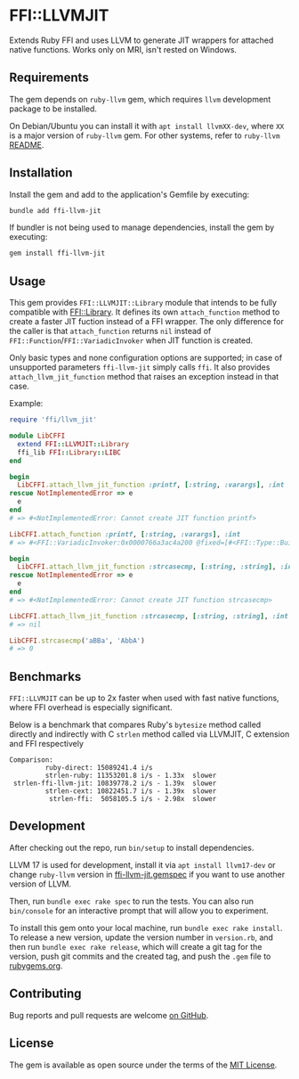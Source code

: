 # FFI::LLVMJIT

Extends Ruby FFI and uses LLVM to generate JIT wrappers for attached native functions. Works only on MRI, isn't rested on Windows.

## Requirements

The gem depends on `ruby-llvm` gem, which requires `llvm` development package to be installed.

On Debian/Ubuntu you can install it with `apt install llvmXX-dev`, where `XX` is a major version of `ruby-llvm` gem.
For other systems, refer to `ruby-llvm` [README](https://github.com/ruby-llvm/ruby-llvm/blob/master/README.md).

## Installation

Install the gem and add to the application's Gemfile by executing:

```bash
bundle add ffi-llvm-jit
```

If bundler is not being used to manage dependencies, install the gem by executing:

```bash
gem install ffi-llvm-jit
```

## Usage

This gem provides `FFI::LLVMJIT::Library` module that intends to be fully compatible with [FFI::Library](https://www.rubydoc.info/gems/ffi/1.17.2/FFI/Library#attach_function-instance_method). It defines its own `attach_function` method to create a faster JIT fuction instead of a FFI wrapper. The only difference for the caller is that `attach_function` returns `nil` instead of `FFI::Function`/`FFI::VariadicInvoker` when JIT function is created.

Only basic types and none configuration options are supported; in case of unsupported parameters `ffi-llvm-jit` simply calls `ffi`. It also provides `attach_llvm_jit_function` method that raises an exception instead in that case.

Example:

```ruby
require 'ffi/llvm_jit'

module LibCFFI
  extend FFI::LLVMJIT::Library
  ffi_lib FFI::Library::LIBC
end

begin
  LibCFFI.attach_llvm_jit_function :printf, [:string, :varargs], :int
rescue NotImplementedError => e
  e
end
# => #<NotImplementedError: Cannot create JIT function printf>

LibCFFI.attach_function :printf, [:string, :varargs], :int
# => #<FFI::VariadicInvoker:0x0000766a3ac4a200 @fixed=[#<FFI::Type::Builtin::STRING size=8 alignment=8>], @type_map=nil>

begin
  LibCFFI.attach_llvm_jit_function :strcasecmp, [:string, :string], :int, blocking: true
rescue NotImplementedError => e
  e
end
# => #<NotImplementedError: Cannot create JIT function strcasecmp>

LibCFFI.attach_llvm_jit_function :strcasecmp, [:string, :string], :int
# => nil

LibCFFI.strcasecmp('aBBa', 'AbbA')
# => 0
```

## Benchmarks

`FFI::LLVMJIT` can be up to 2x faster when used with fast native functions, where FFI overhead is especially significant.

Below is a benchmark that compares Ruby's `bytesize` method called directly and indirectly with C `strlen` method called via LLVMJIT, C extension and FFI respectively

```
Comparison:
         ruby-direct: 15089241.4 i/s
         strlen-ruby: 11353201.8 i/s - 1.33x  slower
 strlen-ffi-llvm-jit: 10839778.2 i/s - 1.39x  slower
         strlen-cext: 10822451.7 i/s - 1.39x  slower
          strlen-ffi:  5058105.5 i/s - 2.98x  slower
```

## Development

After checking out the repo, run `bin/setup` to install dependencies.

LLVM 17 is used for development, install it via `apt install llvm17-dev` or change `ruby-llvm` version in [ffi-llvm-jit.gemspec](./ffi-llvm-jit.gemspec) if you want to use another version of LLVM.

Then, run `bundle exec rake spec` to run the tests. You can also run `bin/console` for an interactive prompt that will allow you to experiment.

To install this gem onto your local machine, run `bundle exec rake install`. To release a new version, update the version number in `version.rb`, and then run `bundle exec rake release`, which will create a git tag for the version, push git commits and the created tag, and push the `.gem` file to [rubygems.org](https://rubygems.org).

## Contributing

Bug reports and pull requests are welcome [on GitHub](https://github.com/uvlad7/ffi-llvm-jit).

## License

The gem is available as open source under the terms of the [MIT License](https://opensource.org/licenses/MIT).
